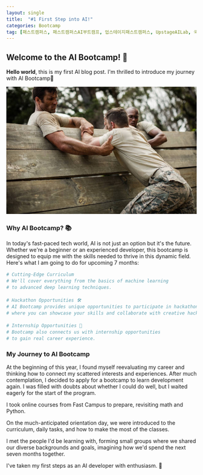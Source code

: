 ```yaml
---
layout: single
title:  "#1 First Step into AI!"
categories: Bootcamp
tag: [패스트캠퍼스, 패스트캠퍼스AI부트캠프, 업스테이지패스트캠퍼스, UpstageAILab, 국비지원, 패스트캠퍼스업스테이지에이아이랩, 패스트캠퍼스업스테이지부트캠프]
---
```


## Welcome to the AI Bootcamp! 🚀

**Hello world**, this is my first AI blog post. I'm thrilled to introduce my journey with AI Bootcamp🎉

![AI Bootcamp Start](assets/images/bootcamp.jpg) 

### Why AI Bootcamp? 📚

In today's fast-paced tech world, AI is not just an option but it's the future. Whether we're a beginner or an experienced developer, this bootcamp is designed to equip me with the skills needed to thrive in this dynamic field. Here's what I am going to do for upcoming 7 months:

```python
# Cutting-Edge Curriculum
# We'll cover everything from the basics of machine learning 
# to advanced deep learning techniques.

# Hackathon Opportunities 🛠️
# AI Bootcamp provides unique opportunities to participate in hackathons,
# where you can showcase your skills and collaborate with creative hackers.

# Internship Opportunities 🔮
# Bootcamp also connects us with internship opportunities
# to gain real career experience.
```

### My Journey to AI Bootcamp

At the beginning of this year, I found myself reevaluating my career and thinking how to connect my scattered interests and experiences. After much contemplation, I decided to apply for a bootcamp to learn development again. I was filled with doubts about whether I could do well, but I waited eagerly for the start of the program.

I took online courses from Fast Campus to prepare, revisiting math and Python. 

On the much-anticipated orientation day, we were introduced to the curriculum, daily tasks, and how to make the most of the classes. 

I met the people I'd be learning with, forming small groups where we shared our diverse backgrounds and goals, imagining how we'd spend the next seven months together.

I've taken my first steps as an AI developer with enthusiasm. 🌟
